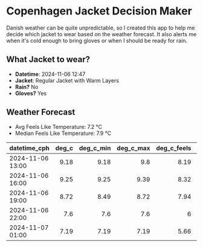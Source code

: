 
# Copenhagen Jacket Decision Maker

Danish weather can be quite unpredictable, so I created this app to help me decide which jacket to wear based on the weather forecast. 
It also alerts me when it's cold enough to bring gloves or when I should be ready for rain.

## What Jacket to wear?

- **Datetime**: 2024-11-06 12:47
- **Jacket**: Regular Jacket with Warm Layers
- **Rain?** No
- **Gloves?** Yes

## Weather Forecast
- Avg Feels Like Temperature: 7.2 °C
- Median Feels Like Temperature: 7.9 °C

| datetime_cph     |   deg_c |   deg_c_min |   deg_c_max |   deg_c_feels | weather   | wind   | rain   |
|:-----------------|--------:|------------:|------------:|--------------:|:----------|:-------|:-------|
| 2024-11-06 13:00 |    9.18 |        9.18 |        9.8  |          8.19 | Clouds    | Low    | None   |
| 2024-11-06 16:00 |    9.25 |        9.25 |        9.39 |          8.32 | Clouds    | Low    | None   |
| 2024-11-06 19:00 |    8.72 |        8.49 |        8.72 |          7.94 | Clouds    | Low    | None   |
| 2024-11-06 22:00 |    7.6  |        7.6  |        7.6  |          6    | Clouds    | Low    | None   |
| 2024-11-07 01:00 |    7.19 |        7.19 |        7.19 |          5.66 | Clouds    | Low    | None   |
        